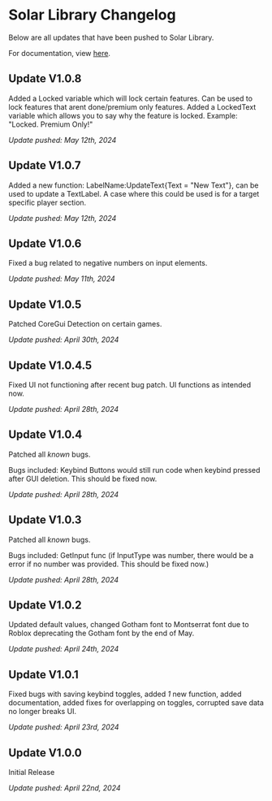 # Solar Library Changelog
Below are all updates that have been pushed to Solar Library.

For documentation, view [here](https://github.com/xurel7/Solar-Library/blob/main/documentation.md).

## Update V1.0.8
Added a Locked variable which will lock certain features. Can be used to lock features that arent done/premium only features.
Added a LockedText variable which allows you to say why the feature is locked. Example: "Locked. Premium Only!"

*Update pushed: May 12th, 2024*

## Update V1.0.7
Added a new function: LabelName:UpdateText{Text = "New Text"}, can be used to update a TextLabel. A case where this could be used is for a target specific player section.

*Update pushed: May 12th, 2024*

## Update V1.0.6
Fixed a bug related to negative numbers on input elements.

*Update pushed: May 11th, 2024*

## Update V1.0.5
Patched CoreGui Detection on certain games.

*Update pushed: April 30th, 2024*

## Update V1.0.4.5
Fixed UI not functioning after recent bug patch. UI functions as intended now.

*Update pushed: April 28th, 2024*


## Update V1.0.4
Patched all *known* bugs.

Bugs included: Keybind Buttons would still run code when keybind pressed after GUI deletion. This should be fixed now.

*Update pushed: April 28th, 2024*

## Update V1.0.3
Patched all *known* bugs.

Bugs included: GetInput func (if InputType was number, there would be a error if no number was provided. This should be fixed now.)

*Update pushed: April 28th, 2024*

## Update V1.0.2
Updated default values, changed Gotham font to Montserrat font due to Roblox deprecating the Gotham font by the end of May.

*Update pushed: April 24th, 2024*

## Update V1.0.1
Fixed bugs with saving keybind toggles, added *1* new function, added documentation, added fixes for overlapping on toggles, corrupted save data no longer breaks UI.

*Update pushed: April 23rd, 2024*

## Update V1.0.0
Initial Release

*Update pushed: April 22nd, 2024*

